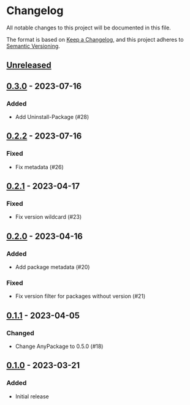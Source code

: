# Changelog

All notable changes to this project will be documented in this file.

The format is based on [Keep a Changelog](https://keepachangelog.com/en/1.0.0/),
and this project adheres to [Semantic Versioning](https://semver.org/spec/v2.0.0.html).

## [Unreleased]

## [0.3.0] - 2023-07-16

### Added

- Add Uninstall-Package (#28)

## [0.2.2] - 2023-07-16

### Fixed

- Fix metadata (#26)

## [0.2.1] - 2023-04-17

### Fixed

- Fix version wildcard (#23)

## [0.2.0] - 2023-04-16

### Added

- Add package metadata (#20)

### Fixed

- Fix version filter for packages without version (#21)

## [0.1.1] - 2023-04-05

### Changed

- Change AnyPackage to 0.5.0 (#18)

## [0.1.0] - 2023-03-21

### Added

- Initial release

[Unreleased]: https://github.com/anypackage/programs/compare/v0.3.0...HEAD
[0.3.0]: https://github.com/anypackage/programs/releases/tag/v0.3.0
[0.2.2]: https://github.com/anypackage/programs/releases/tag/v0.2.2
[0.2.1]: https://github.com/anypackage/programs/releases/tag/v0.2.1
[0.2.0]: https://github.com/anypackage/programs/releases/tag/v0.2.0
[0.1.1]: https://github.com/anypackage/programs/releases/tag/v0.1.1
[0.1.0]: https://github.com/anypackage/programs/releases/tag/v0.1.0
